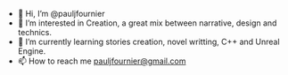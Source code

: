 - 👋 Hi, I’m @pauljfournier
- 👀 I’m interested in Creation, a great mix between narrative, design and technics.
- 🌱 I’m currently learning stories creation, novel writting, C++ and Unreal Engine.
- 📫 How to reach me pauljfournier@gmail.com
